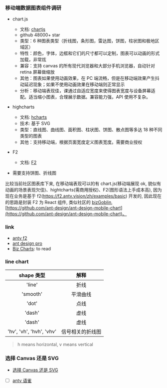 ### 移动端数据图表组件调研

* chart.js
  * 文档: [chartjs](https://github.com/chartjs/Chart.js)
  * github 48000+ star
  * 类型：6 种图表类型（折线图，条形图，雷达图，饼图，柱状图和极地区域区）
  * 特性：颜色，字体，边框和它们的尺寸都可以定制，图表可以动画的形式加载，非常炫
  * 兼容：支持 canvas 的所有现代浏览器和大部分手机浏览器，自动针对 retina 屏幕做缩放
  * 其他：图表如果使用动画效果，在 PC 端流畅，但是在移动端效果产生抖动延迟现象；如果不使用动画效果在移动端则正常显示
  * 分析：移动端表现佳，课通过自适应宽度来使得图表宽度与设备屏幕适配。适当缩小图表，合理展示数据。兼容能力强，API 使用不复杂。
* highcharts
  * 文档: [hcharts](https://github.com/highcharts/highcharts)
  * 技术: 基于 SVG
  * 类型：直线图、曲线图、面积图、柱状图、饼图、散点图等多达 18 种不同类型的图表
  * 其他：支持移动端，根据页面宽度定义图表宽度。需要商业授权
* F2
  * 文档: [F2](https://github.com/antvis/f2/)

* 需要支持饼图、折线图

比较当前社区图表库下来, 在移动端表现可以的有 chart.js(移动端展现 ok, 貌似有动画的场景表现欠佳)、hightcharts(需商用授权)、F2(图形语法上手成本高), 因为现在业务是基于 f2(https://f2.antv.vision/zh/examples/basic) 开发的, 因此现在的思路是封装 F2 为 React 组件, 类似社区的 [bizGoblin](https://bizcharts.net/products/bizGoblin/api/chart), [https://github.com/ant-design/ant-design-mobile-chart](https://github.com/ant-design/ant-design-mobile-chart)。

### link

* [antv f2](https://f2.antv.vision/zh/examples/candlestick/basic)
* [ant design pro](https://v2-pro.ant.design/components/charts-cn)
* [Biz Charts](https://bizcharts.net/product/bizcharts/category/7/page/12): to read

### line chart

|        shape 类型        |       解释       |
| :----------------------: | :--------------: |
|          'line'          |       折线       |
|         'smooth'         |     平滑曲线     |
|          'dot'           |       点线       |
|          'dash'          |       虚线       |
|          'dash'          |       虚线       |
| 'hv', 'vh', 'hvh', 'vhv' | 信号相关的折线图 |

> h means horizontal, v means vertical

### 选择 Canvas 还是 SVG

* [选择 Canvas 还是 SVG](https://www.yuque.com/antv/g2-docs/tutorial-renderers)


- [ ] [antv 语雀](https://www.yuque.com/antv)